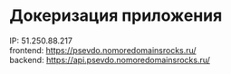 # Докеризация приложения

IP: 51.250.88.217  
frontend: https://psevdo.nomoredomainsrocks.ru/   
backend: https://api.psevdo.nomoredomainsrocks.ru/  
